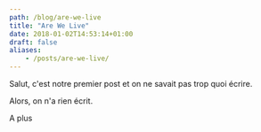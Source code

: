 ```yaml
---
path: /blog/are-we-live
title: "Are We Live"
date: 2018-01-02T14:53:14+01:00
draft: false
aliases:
    - /posts/are-we-live/
---
```


Salut,
c'est notre premier post et on ne savait pas trop quoi écrire.

Alors, on n'a rien écrit.

A plus
